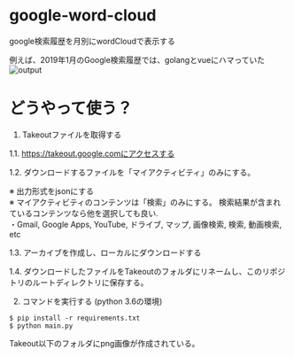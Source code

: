 # google-word-cloud

google検索履歴を月別にwordCloudで表示する

例えば、2019年1月のGoogle検索履歴では、golangとvueにハマっていた  
![output](https://res.cloudinary.com/silverbirder/image/upload/v1551595196/google-word-cloud/%E3%83%9E%E3%82%A4%E3%82%A2%E3%82%AF%E3%83%86%E3%82%A3%E3%83%92%E3%82%99%E3%83%86%E3%82%A3.json.201901.json.txt.png)

# どうやって使う？

1. Takeoutファイルを取得する

1.1. https://takeout.google.comにアクセスする  

1.2. ダウンロードするファイルを「マイアクティビティ」のみにする。  

※ 出力形式をjsonにする  
※ マイアクティビティのコンテンツは「検索」のみにする。
検索結果が含まれているコンテンツなら他を選択しても良い.   
・Gmail, Google Apps, YouTube, ドライブ, マップ, 画像検索, 検索, 動画検索, etc  

1.3. アーカイブを作成し、ローカルにダウンロードする  

1.4. ダウンロードしたファイルをTakeoutのフォルダにリネームし、このリポジトリのルートディレクトリに保存する。  

2. コマンドを実行する (python 3.6の環境)

```
$ pip install -r requirements.txt
$ python main.py
```

Takeout以下のフォルダにpng画像が作成されている。
